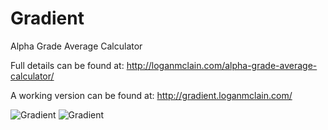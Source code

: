 # Gradient

Alpha Grade Average Calculator

Full details can be found at:
http://loganmclain.com/alpha-grade-average-calculator/

A working version can be found at:
http://gradient.loganmclain.com/

<img src="http://amberandemerald.com/wp-content/uploads/2020/12/Gradient-grade-calculator-1.png" alt="Gradient">
<img src="http://amberandemerald.com/wp-content/uploads/2020/12/Gradient-grade-calculator-2.png" alt="Gradient">
